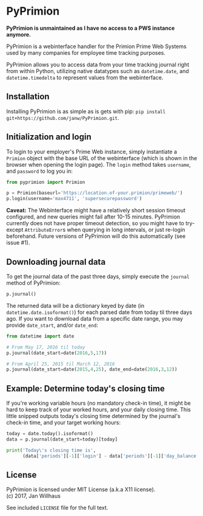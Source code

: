 # PyPrimion

**PyPrimion is unmaintained as I have no access to a PWS instance anymore.**

PyPrimion is a webinterface handler for the Primion Prime Web Systems used by many companies for employee time tracking purposes.

PyPrimion allows you to access data from your time tracking journal right from within Python, utilizing native datatypes such as `datetime.date`, and `datetime.timedelta` to represent values from the webinterface.

## Installation

Installing PyPrimion is as simple as is gets with pip: `pip install git+https://github.com/janw/PyPrimion.git`.

## Initialization and login

To login to your employer's Prime Web instance, simply instantiate a `Primion` object with the base URL of the webinterface (which is shown in the browser when opening the login page). The `login` method takes `username`, and `password` to log you in:

```python
from pyprimion import Primion

p = Primion(baseurl='https://location.of-your.primion/primeweb/')
p.login(username='max4711', 'supersecurepassword')
```

**Caveat:** The Webinterface might have a relatively short session timeout configured, and new queries might fail after 10-15 minutes. PyPrimion currently does not have proper timeout detection, so you might have to try-except `AttributeError`s when querying in long intervals, or just re-login beforehand. Future versions of PyPrimion will do this automatically (see issue #1).

## Downloading journal data

To get the journal data of the past three days, simply execute the `journal` method of PyPrimion:

```python
p.journal()
```

The returned data will be a dictionary keyed by date (in `datetime.date.isoformat()`) for each parsed date from today til three days ago. If you want to download data from a specific date range, you may provide `date_start`, and/or `date_end`:

```python
from datetime import date

# From May 17, 2016 til today
p.journal(date_start=date(2016,5,17))

# From April 25, 2015 til March 12, 2016
p.journal(date_start=date(2015,4,25), date_end=date(2016,3,12))
```

## Example: Determine today's closing time

If you're working variable hours (no mandatory check-in time), it might be hard to keep track of your worked hours, and your daily closing time. This little snipped outputs today's closing time determined by the journal's check-in time, and your target working hours:

```python
today = date.today().isoformat()
data = p.journal(date_start=today)[today]

print('Today\'s closing time is',
      (data['periods'][-1]['login'] - data['periods'][-1]['day_balance']).strftime('%H:%M'))
```

## License

PyPrimion is licensed under MIT License (a.k.a X11 license).<br />
(c) 2017, Jan Willhaus

See included `LICENSE` file for the full text.
